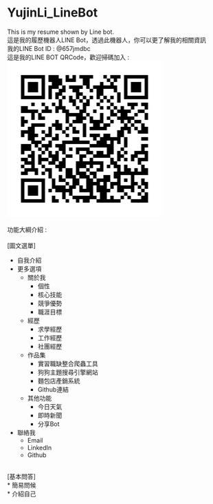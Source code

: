 # YujinLi_LineBot
This is my resume shown by Line bot.<br />
這是我的履歷機器人LINE Bot，透過此機器人，你可以更了解我的相關資訊<br />
我的LINE Bot ID : @657jmdbc<br />
這是我的LINE BOT QRCode，歡迎掃碼加入 :<br />
![Alt text](https://raw.githubusercontent.com/nicolela5693/YujinLi_LineBot/master/LINEBOT_QRCode.png "LINE BOT QRCode")<br />
<br />
功能大綱介紹 : <br />
<br />
[圖文選單]<br />
* 自我介紹
* 更多選項
  * 關於我
    * 個性
    * 核心技能
    * 競爭優勢
    * 職涯目標
  * 經歷
    * 求學經歷
    * 工作經歷
    * 社團經歷
  * 作品集
    * 實習職缺整合爬蟲工具
    * 狗狗主題搜尋引擎網站
    * 麵包店產銷系統
    * Github連結
  * 其他功能
    * 今日天氣
    * 即時新聞
    * 分享Bot
* 聯絡我
  * Email
  * LinkedIn
  * Github
<br />
[基本問答]<br />
* 簡易問候<br />
* 介紹自己<br />

